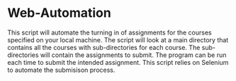 # Web-Automation
This script will automate the turning in of assignments for the courses specified on your local machine. 
The script will look at a main directory that contains all the courses with sub-directories for each course. The 
sub-directories will contain the assignments to submit. The program can be run each time to submit the intended assignment. 
This script relies on Selenium to automate the submisison process. 
